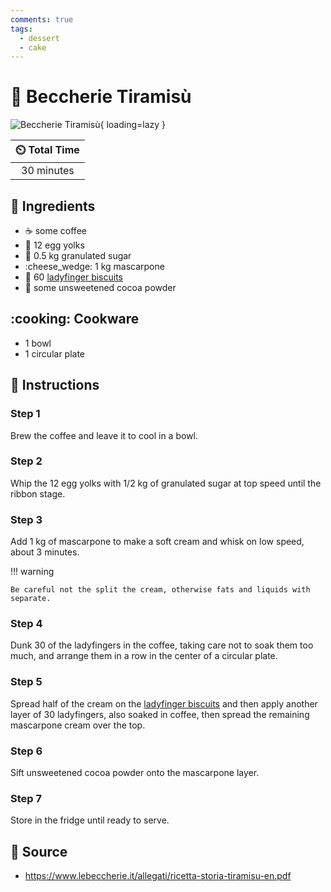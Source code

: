 ```yaml
---
comments: true
tags:
  - dessert
  - cake
---
```

# :cake: Beccherie Tiramisù

![Beccherie Tiramisù](../../assets/images/beccherie-tiramisù.jpg){ loading=lazy }

| :timer_clock: Total Time |
|:-----------------------: |
| 30 minutes |

## :salt: Ingredients

- :coffee: some coffee
- :egg: 12 egg yolks
- :candy: 0.5 kg granulated sugar
- :cheese_wedge: 1 kg mascarpone
- :cookie: 60 [ladyfinger biscuits][1]
- :chocolate_bar: some unsweetened cocoa powder

## :cooking: Cookware

- 1 bowl
- 1 circular plate

## :pencil: Instructions

### Step 1

Brew the coffee and leave it to cool in a bowl.

### Step 2

Whip the 12 egg yolks with 1/2 kg of granulated sugar at top speed until the ribbon stage.

### Step 3

Add 1 kg of mascarpone to make a soft cream and whisk on low speed, about 3 minutes.

!!! warning

    Be careful not the split the cream, otherwise fats and liquids with separate.

### Step 4

Dunk 30 of the ladyfingers in the coffee, taking care not to soak them too much, and arrange them in a row in the center
of a circular plate.

### Step 5

Spread half of the cream on the [ladyfinger biscuits][1] and then apply another layer of 30 ladyfingers, also soaked in
coffee, then spread the remaining mascarpone cream over the top.

### Step 6

Sift unsweetened cocoa powder onto the mascarpone layer.

### Step 7

Store in the fridge until ready to serve.

## :link: Source

- <https://www.lebeccherie.it/allegati/ricetta-storia-tiramisu-en.pdf>

[1]: <../../cookies-and-bars/ladyfingers.md>
